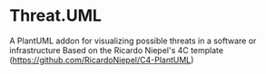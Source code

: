 # Threat.UML
A PlantUML addon for visualizing possible threats in a software or infrastructure
Based on the Ricardo Niepel's 4C template (https://github.com/RicardoNiepel/C4-PlantUML)
